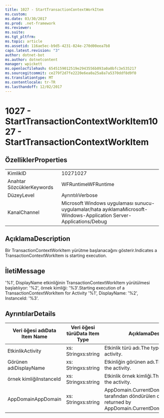 ```yaml
---
title: 1027 - StartTransactionContextWorkItem
ms.custom: 
ms.date: 03/30/2017
ms.prod: .net-framework
ms.reviewer: 
ms.suite: 
ms.tgt_pltfrm: 
ms.topic: article
ms.assetid: 116ae5ec-b9d5-4231-824e-270d00eea7b8
caps.latest.revision: "3"
author: dotnet-bot
ms.author: dotnetcontent
manager: wpickett
ms.openlocfilehash: 6545159012519e2943556b093a0a0bfc3e535217
ms.sourcegitcommit: ce279f2d7fe2220e6ea0a25a8a7a5370ddf8d9f0
ms.translationtype: MT
ms.contentlocale: tr-TR
ms.lasthandoff: 12/02/2017
---
```

# <a name="1027---starttransactioncontextworkitem"></a><span data-ttu-id="bfc62-102">1027 - StartTransactionContextWorkItem</span><span class="sxs-lookup"><span data-stu-id="bfc62-102">1027 - StartTransactionContextWorkItem</span></span>
## <a name="properties"></a><span data-ttu-id="bfc62-103">Özellikler</span><span class="sxs-lookup"><span data-stu-id="bfc62-103">Properties</span></span>  
  
|||  
|-|-|  
|<span data-ttu-id="bfc62-104">Kimlik</span><span class="sxs-lookup"><span data-stu-id="bfc62-104">ID</span></span>|<span data-ttu-id="bfc62-105">1027</span><span class="sxs-lookup"><span data-stu-id="bfc62-105">1027</span></span>|  
|<span data-ttu-id="bfc62-106">Anahtar Sözcükler</span><span class="sxs-lookup"><span data-stu-id="bfc62-106">Keywords</span></span>|<span data-ttu-id="bfc62-107">WFRuntime</span><span class="sxs-lookup"><span data-stu-id="bfc62-107">WFRuntime</span></span>|  
|<span data-ttu-id="bfc62-108">Düzey</span><span class="sxs-lookup"><span data-stu-id="bfc62-108">Level</span></span>|<span data-ttu-id="bfc62-109">Ayrıntılı</span><span class="sxs-lookup"><span data-stu-id="bfc62-109">Verbose</span></span>|  
|<span data-ttu-id="bfc62-110">Kanal</span><span class="sxs-lookup"><span data-stu-id="bfc62-110">Channel</span></span>|<span data-ttu-id="bfc62-111">Microsoft Windows uygulaması sunucu-uygulamalar/hata ayıklama</span><span class="sxs-lookup"><span data-stu-id="bfc62-111">Microsoft-Windows-Application Server-Applications/Debug</span></span>|  
  
## <a name="description"></a><span data-ttu-id="bfc62-112">Açıklama</span><span class="sxs-lookup"><span data-stu-id="bfc62-112">Description</span></span>  
 <span data-ttu-id="bfc62-113">Bir TransactionContextWorkItem yürütme başlanacağını gösterir.</span><span class="sxs-lookup"><span data-stu-id="bfc62-113">Indicates a TransactionContextWorkItem is starting execution.</span></span>  
  
## <a name="message"></a><span data-ttu-id="bfc62-114">İleti</span><span class="sxs-lookup"><span data-stu-id="bfc62-114">Message</span></span>  
 <span data-ttu-id="bfc62-115">'%1', DisplayName etkinliğinin TransactionContextWorkItem yürütülmesi başlatılıyor: '%2', örnek kimliği: '%3'.</span><span class="sxs-lookup"><span data-stu-id="bfc62-115">Starting execution of a TransactionContextWorkItem for Activity '%1', DisplayName: '%2', InstanceId: '%3'.</span></span>  
  
## <a name="details"></a><span data-ttu-id="bfc62-116">Ayrıntılar</span><span class="sxs-lookup"><span data-stu-id="bfc62-116">Details</span></span>  
  
|<span data-ttu-id="bfc62-117">Veri öğesi adı</span><span class="sxs-lookup"><span data-stu-id="bfc62-117">Data Item Name</span></span>|<span data-ttu-id="bfc62-118">Veri öğesi türü</span><span class="sxs-lookup"><span data-stu-id="bfc62-118">Data Item Type</span></span>|<span data-ttu-id="bfc62-119">Açıklama</span><span class="sxs-lookup"><span data-stu-id="bfc62-119">Description</span></span>|  
|--------------------|--------------------|-----------------|  
|<span data-ttu-id="bfc62-120">Etkinlik</span><span class="sxs-lookup"><span data-stu-id="bfc62-120">Activity</span></span>|<span data-ttu-id="bfc62-121">xs: String</span><span class="sxs-lookup"><span data-stu-id="bfc62-121">xs:string</span></span>|<span data-ttu-id="bfc62-122">Etkinlik türü adı.</span><span class="sxs-lookup"><span data-stu-id="bfc62-122">The type name of the activity.</span></span>|  
|<span data-ttu-id="bfc62-123">Görünen adı</span><span class="sxs-lookup"><span data-stu-id="bfc62-123">DisplayName</span></span>|<span data-ttu-id="bfc62-124">xs: String</span><span class="sxs-lookup"><span data-stu-id="bfc62-124">xs:string</span></span>|<span data-ttu-id="bfc62-125">Etkinliğin görünen adı.</span><span class="sxs-lookup"><span data-stu-id="bfc62-125">The display name of the activity.</span></span>|  
|<span data-ttu-id="bfc62-126">örnek kimliği</span><span class="sxs-lookup"><span data-stu-id="bfc62-126">InstanceId</span></span>|<span data-ttu-id="bfc62-127">xs: String</span><span class="sxs-lookup"><span data-stu-id="bfc62-127">xs:string</span></span>|<span data-ttu-id="bfc62-128">Etkinlik örnek kimliği.</span><span class="sxs-lookup"><span data-stu-id="bfc62-128">The instance id of the activity.</span></span>|  
|<span data-ttu-id="bfc62-129">AppDomain</span><span class="sxs-lookup"><span data-stu-id="bfc62-129">AppDomain</span></span>|<span data-ttu-id="bfc62-130">xs: String</span><span class="sxs-lookup"><span data-stu-id="bfc62-130">xs:string</span></span>|<span data-ttu-id="bfc62-131">AppDomain.CurrentDomain.FriendlyName tarafından döndürülen dize.</span><span class="sxs-lookup"><span data-stu-id="bfc62-131">The string returned by AppDomain.CurrentDomain.FriendlyName.</span></span>|
